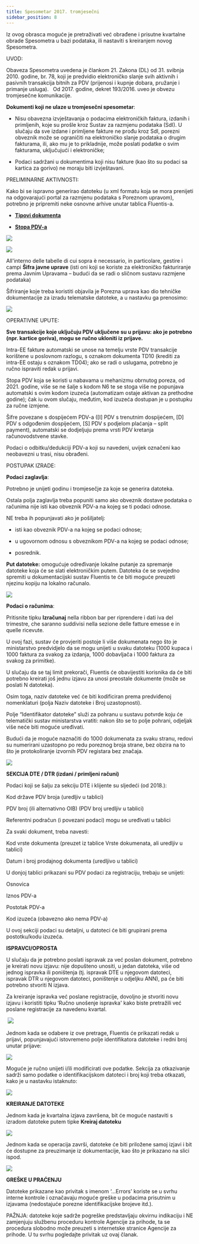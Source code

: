 ```yaml
---
title: Spesometar 2017. tromjesečni  
sidebar_position: 8
---
```


Iz ovog obrasca moguće je pretraživati već obrađene i prisutne kvartalne obrade Spesometra u bazi podataka, ili nastaviti s kreiranjem novog Spesometra.

UVOD:

Obaveza Spesometra uvedena je člankom 21. Zakona (DL) od 31. svibnja 2010. godine, br. 78, koji je predvidio elektroničko slanje svih aktivnih i pasivnih transakcija bitnih za PDV (prijenosi i kupnje dobara, pružanje i primanje usluga).
  
Od 2017. godine, dekret 193/2016. uveo je obvezu tromjesečne komunikacije. 

**Dokumenti koji ne ulaze u tromjesečni spesometar**:

- Nisu obavezna izvještavanja o podacima elektroničkih faktura, izdanih i primljenih, koje su prošle kroz Sustav za razmjenu podataka (SdI). U slučaju da sve izdane i primljene fakture ne prođu kroz SdI, porezni obveznik može se ograničiti na elektroničko slanje podataka o drugim fakturama, ili, ako mu je to prikladnije, može poslati podatke o svim fakturama, uključujući i elektroničke;

- Podaci sadržani u dokumentima koji nisu fakture (kao što su podaci sa kartica za gorivo) ne moraju biti izvještavani.

PRELIMINARNE AKTIVNOSTI:

Kako bi se ispravno generirao datoteku (u xml formatu koja se mora prenijeti na odgovarajući portal za razmjenu podataka s Poreznom upravom), potrebno je pripremiti neke osnovne arhive unutar tablica Fluentis-a.

- **[Tipovi dokumenta](/docs/configurations/tables/general-settings/document-types)**

- **[Stopa PDV-a](/docs/configurations/tables/finance/vat-rates)**

![](/img/it-it/finance-area/declarations/declarations/spesometro-2017-quarterly/image01.png)

![](/img/it-it/finance-area/declarations/declarations/spesometro-2017-quarterly/image02.png)

All'interno delle tabelle di cui sopra è necessario, in particolare, gestire i campi **Šifra javne uprave** (isti oni koji se koriste za elektroničko fakturiranje prema Javnim Upravama – budući da se radi o sličnom sustavu razmjene podataka)

Šifriranje koje treba koristiti objavila je Porezna uprava kao dio tehničke dokumentacije za izradu telematske datoteke, a u nastavku ga prenosimo:  

![](/img/it-it/finance-area/declarations/declarations/spesometro-2017-quarterly/image03.png)

OPERATIVNE UPUTE:

**Sve transakcije koje uključuju PDV uključene su u prijavu: ako je potrebno (npr. kartice goriva), mogu se ručno ukloniti iz prijave.**  

Intra-EE fakture automatski se unose na temelju vrste PDV transakcije korištene u poslovnom razlogu, s oznakom dokumenta TD10 (krediti za intra-EE ostaju s oznakom TD04); ako se radi o uslugama, potrebno je ručno ispraviti redak u prijavi.

Stopa PDV koja se koristi u nabavama u mehanizmu obrnutog poreza, od 2021. godine, više se ne šalje s kodom N6 te se stoga više ne popunjava automatski s ovim kodom izuzeća (automatizam ostaje aktivan za prethodne godine); čak iu ovom slučaju, međutim, kod izuzeća dostupan je u postupku za ručne izmjene.

Šifre povezane s dospijećem PDV-a ([I] PDV s trenutnim dospijećem, [D] PDV s odgođenim dospijećem, [S] PDV s podjelom plaćanja – split payment), automatski se dodjeljuju prema vrsti PDV kretanja računovodstvene stavke.

Podaci o odbitku/dedukciji PDV-a koji su navedeni, uvijek označeni kao neobavezni u trasi, nisu obrađeni.


POSTUPAK IZRADE:

**Podaci zaglavlja**:

Potrebno je unijeti godinu i tromjesečje za koje se generira datoteka.  

Ostala polja zaglavlja treba popuniti samo ako obveznik dostave podataka o računima nije isti kao obveznik PDV-a na kojeg se ti podaci odnose.  

NE treba ih popunjavati ako je pošiljatelj:  

- isti kao obveznik PDV-a na kojeg se podaci odnose;  

- u ugovornom odnosu s obveznikom PDV-a na kojeg se podaci odnose;  

- posrednik.  

**Put datoteke:** omogućuje određivanje lokalne putanje za spremanje datoteke koja će se slati elektroničkim putem. Datoteka će se svejedno spremiti u dokumentacijski sustav Fluentis te će biti moguće preuzeti njezinu kopiju na lokalno računalo.  

![](/img/it-it/finance-area/declarations/declarations/spesometro-2017-quarterly/image04.png)

**Podaci o računima**:

Pritisnite tipku **Izračunaj** nella ribbon bar per riprendere i dati iva del trimestre, che saranno suddivisi nella sezione delle fatture emesse e in quelle ricevute.

U ovoj fazi, sustav će provjeriti postoje li više dokumenata nego što je ministarstvo predvidjelo da se mogu unijeti u svaku datoteku (1000 kupaca i 1000 faktura za svakog za izdanja, 1000 dobavljača i 1000 faktura za svakog za primitke).

U slučaju da se taj limit prekorači, Fluentis će obavijestiti korisnika da će biti potrebno kreirati još jednu izjavu za unosi preostale dokumente (može se poslati N datoteka). 

Osim toga, naziv datoteke već će biti kodificiran prema predviđenoj nomenklaturi (polja Naziv datoteke i Broj uzastopnosti).

Polje “Identifikator datoteke” služi za pohranu u sustavu potvrde koju će telematički sustav ministarstva vratiti: nakon što se to polje pohrani, odjeljak više neće biti moguće uređivati.

Budući da je moguće naznačiti do 1000 dokumenata za svaku stranu, redovi su numerirani uzastopno po redu poreznog broja strane, bez obzira na to što je protokoliranje izvornih PDV registara bez značaja.

![](/img/it-it/finance-area/declarations/declarations/spesometro-2017-quarterly/image05.png)


**SEKCIJA DTE / DTR (izdani / primljeni računi)**

Podaci koji se šalju za sekciju DTE i klijente su sljedeći (od 2018.): 

Kod države PDV broja (uredljiv u tablici)

PDV broj (ili alternativno OIB) (PDV broj uredljiv u tablici)

Referentni podračun (i povezani podaci) mogu se uređivati u tablici


Za svaki dokument, treba navesti:

Kod vrste dokumenta (preuzet iz tablice Vrste dokumenata, ali uredljiv u tablici)  

Datum i broj prodajnog dokumenta (uredljivo u tablici) 


U donjoj tablici prikazani su PDV podaci za registraciju, trebaju se unijeti:  

Osnovica

Iznos PDV-a

Postotak PDV-a 

Kod izuzeća (obavezno ako nema PDV-a)


U ovoj sekciji podaci su detaljni, u datoteci će biti grupirani prema postotku/kodu izuzeća.  


**ISPRAVCI/OPROSTA**

U slučaju da je potrebno poslati ispravak za već poslan dokument, potrebno je kreirati novu izjavu: nije dopušteno unositi, u jedan datoteka, više od jednog ispravka ili poništenja (tj. ispravak DTE u njegovom datoteci, ispravak DTR u njegovom datoteci, poništenje u odjeljku ANN), pa će biti potrebno stvoriti N izjava.

Za kreiranje ispravka već poslane registracije, dovoljno je stvoriti novu izjavu i koristiti tipku ‘Ručno unošenje ispravka' kako biste pretražili već poslane registracije za navedenu kvartal.

 ![](/img/it-it/finance-area/declarations/declarations/spesometro-2017-quarterly/image06.png)

Jednom kada se odabere iz ove pretrage, Fluentis će prikazati redak u prijavi, popunjavajući istovremeno polje identifikatora datoteke i redni broj unutar prijave:

![](/img/it-it/finance-area/declarations/declarations/spesometro-2017-quarterly/image07.png)

Moguće je ručno unijeti i/ili modificirati ove podatke. Sekcija za otkazivanje sadrži samo podatke o identifikacijskom datoteci i broj koji treba otkazati, kako je u nastavku istaknuto:

![](/img/it-it/finance-area/declarations/declarations/spesometro-2017-quarterly/image08.png)


**KREIRANJE DATOTEKE**

Jednom kada je kvartalna izjava završena, bit će moguće nastaviti s izradom datoteke putem tipke **Kreiraj datoteku**

![](/img/it-it/finance-area/declarations/declarations/spesometro-2017-quarterly/image09.png)

Jednom kada se operacija završi, datoteke će biti priložene samoj izjavi i bit će dostupne za preuzimanje iz dokumentacije, kao što je prikazano na slici ispod.

![](/img/it-it/finance-area/declarations/declarations/spesometro-2017-quarterly/image10.png)


**GREŠKE U PRAĆENJU**

Datoteke prikazane kao privitak s imenom ‘...Errors' koriste se u svrhu interne kontrole i označavaju moguće greške u podacima prisutnim u izjavama (nedostajuće porezne identifikacijske brojeve itd.).

PAŽNJA: datoteke koje sadrže pogreške predstavljaju okvirnu indikaciju i NE zamjenjuju službenu proceduru kontrole Agencije za prihode, ta se procedura slobodno može preuzeti s internetske stranice Agencije za prihode. U tu svrhu pogledajte privitak uz ovaj članak.







